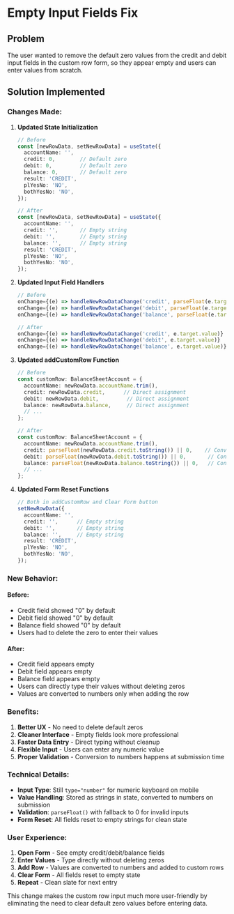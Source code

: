 # Empty Input Fields Fix

## Problem
The user wanted to remove the default zero values from the credit and debit input fields in the custom row form, so they appear empty and users can enter values from scratch.

## Solution Implemented

### **Changes Made:**

1. **Updated State Initialization**
   ```typescript
   // Before
   const [newRowData, setNewRowData] = useState({
     accountName: '',
     credit: 0,        // Default zero
     debit: 0,         // Default zero
     balance: 0,       // Default zero
     result: 'CREDIT',
     plYesNo: 'NO',
     bothYesNo: 'NO',
   });

   // After
   const [newRowData, setNewRowData] = useState({
     accountName: '',
     credit: '',       // Empty string
     debit: '',        // Empty string
     balance: '',      // Empty string
     result: 'CREDIT',
     plYesNo: 'NO',
     bothYesNo: 'NO',
   });
   ```

2. **Updated Input Field Handlers**
   ```typescript
   // Before
   onChange={(e) => handleNewRowDataChange('credit', parseFloat(e.target.value) || 0)}
   onChange={(e) => handleNewRowDataChange('debit', parseFloat(e.target.value) || 0)}
   onChange={(e) => handleNewRowDataChange('balance', parseFloat(e.target.value) || 0)}

   // After
   onChange={(e) => handleNewRowDataChange('credit', e.target.value)}
   onChange={(e) => handleNewRowDataChange('debit', e.target.value)}
   onChange={(e) => handleNewRowDataChange('balance', e.target.value)}
   ```

3. **Updated addCustomRow Function**
   ```typescript
   // Before
   const customRow: BalanceSheetAccount = {
     accountName: newRowData.accountName.trim(),
     credit: newRowData.credit,      // Direct assignment
     debit: newRowData.debit,         // Direct assignment
     balance: newRowData.balance,     // Direct assignment
     // ...
   };

   // After
   const customRow: BalanceSheetAccount = {
     accountName: newRowData.accountName.trim(),
     credit: parseFloat(newRowData.credit.toString()) || 0,    // Convert to number
     debit: parseFloat(newRowData.debit.toString()) || 0,       // Convert to number
     balance: parseFloat(newRowData.balance.toString()) || 0,   // Convert to number
     // ...
   };
   ```

4. **Updated Form Reset Functions**
   ```typescript
   // Both in addCustomRow and Clear Form button
   setNewRowData({
     accountName: '',
     credit: '',      // Empty string
     debit: '',       // Empty string
     balance: '',     // Empty string
     result: 'CREDIT',
     plYesNo: 'NO',
     bothYesNo: 'NO',
   });
   ```

### **New Behavior:**

#### **Before:**
- Credit field showed "0" by default
- Debit field showed "0" by default
- Balance field showed "0" by default
- Users had to delete the zero to enter their values

#### **After:**
- Credit field appears empty
- Debit field appears empty
- Balance field appears empty
- Users can directly type their values without deleting zeros
- Values are converted to numbers only when adding the row

### **Benefits:**
1. **Better UX** - No need to delete default zeros
2. **Cleaner Interface** - Empty fields look more professional
3. **Faster Data Entry** - Direct typing without cleanup
4. **Flexible Input** - Users can enter any numeric value
5. **Proper Validation** - Conversion to numbers happens at submission time

### **Technical Details:**
- **Input Type**: Still `type="number"` for numeric keyboard on mobile
- **Value Handling**: Stored as strings in state, converted to numbers on submission
- **Validation**: `parseFloat()` with fallback to 0 for invalid inputs
- **Form Reset**: All fields reset to empty strings for clean state

### **User Experience:**
1. **Open Form** - See empty credit/debit/balance fields
2. **Enter Values** - Type directly without deleting zeros
3. **Add Row** - Values are converted to numbers and added to custom rows
4. **Clear Form** - All fields reset to empty state
5. **Repeat** - Clean slate for next entry

This change makes the custom row input much more user-friendly by eliminating the need to clear default zero values before entering data.





